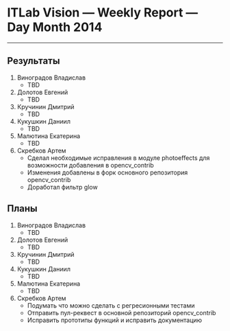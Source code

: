 # ITLab Vision — Weekly Report — Day Month 2014

----------------

## Результаты

  1. Виноградов Владислав
     - TBD
  1. Долотов Евгений
     - TBD
  1. Кручинин Дмитрий
     - TBD
  1. Кукушкин Даниил
     - TBD
  1. Малютина Екатерина
     - TBD
  1. Скребков Артем
     - Сделал необходимые исправления в модуле photoeffects для возможности добавления в opencv_contrib
     - Изменения добавлены в форк основного репозитория opencv_contrib
     - Доработал фильтр glow

## Планы

  1. Виноградов Владислав
     - TBD
  1. Долотов Евгений
     - TBD
  1. Кручинин Дмитрий
     - TBD
  1. Кукушкин Даниил
     - TBD
  1. Малютина Екатерина
     - TBD
  1. Скребков Артем
     - Подумать что можно сделать с регресионными тестами
     - Отправить пул-реквест в основной репозиторий opencv_contrib
     - Исправить прототипы функций и исправить документацию
